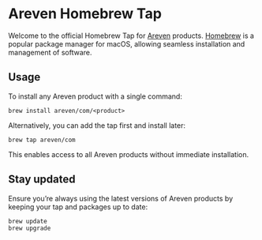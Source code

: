 # Areven Homebrew Tap

Welcome to the official Homebrew Tap for [Areven](https://areven.com) products.
[Homebrew](https://brew.sh) is a popular package manager for macOS, allowing seamless
installation and management of software.


## Usage

To install any Areven product with a single command:

```shell
brew install areven/com/<product>
```

Alternatively, you can add the tap first and install later:

```shell
brew tap areven/com
```

This enables access to all Areven products without immediate installation.


## Stay updated

Ensure you’re always using the latest versions of Areven products by keeping your tap and
packages up to date:

```shell
brew update
brew upgrade
```
